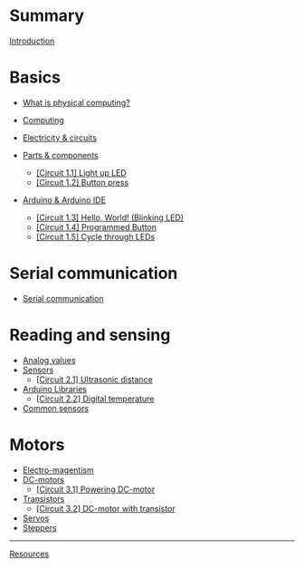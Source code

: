 # Summary

[Introduction](./README.md)

# Basics

- [What is physical computing?](basics/what-is-ps.md)

- [Computing](basics/computing.md)

- [Electricity & circuits](basics/electricity-circuits.md)

- [Parts & components](basics/parts-components.md)

    - [[Circuit 1.1] Light up LED](basics/circuit1.md)
    - [[Circuit 1.2] Button press](basics/circuit2.md)

- [Arduino & Arduino IDE](basics/arduino-ide.md)

    - [[Circuit 1.3] Hello, World! (Blinking LED)](basics/circuit-3.md)
    - [[Circuit 1.4] Programmed Button](basics/circuit-4.md)
    - [[Circuit 1.5] Cycle through LEDs](basics/circuit-5.md)

# Serial communication
- [Serial communication](serial.md)


# Reading and sensing

- [Analog values](sensors/analog.md)
- [Sensors](sensors/sensors.md)
  - [[Circuit 2.1] Ultrasonic distance](sensors/circuit-1.md)
- [Arduino Libraries](sensors/libs.md)
  - [[Circuit 2.2] Digital temperature](sensors/circuit-2.md)
- [Common sensors](sensors/list.md)

# Motors

- [Electro-magentism](motors/electromagnetism.md)
- [DC-motors](motors/motors.md)
  - [[Circuit 3.1] Powering DC-motor](motors/circuit-1.md)
- [Transistors](motors/transistors.md)
  - [[Circuit 3.2] DC-motor with transistor](motors/circuit-2.md)
- [Servos](motors/servo.md)
- [Steppers](motors/stepper.md)

-----------

[Resources](./resources.md)
